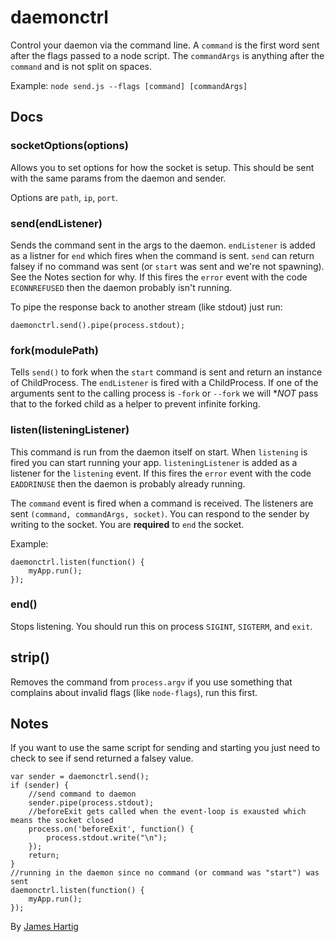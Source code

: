 # daemonctrl #

Control your daemon via the command line. A `command` is the first word sent after the flags passed to a node script.
The `commandArgs` is anything after the `command` and is not split on spaces.

Example: `node send.js --flags [command] [commandArgs]`

## Docs ##

### socketOptions(options) ###
Allows you to set options for how the socket is setup. This should be sent with the same params from the daemon
and sender.

Options are `path`, `ip`, `port`.

### send(endListener) ###
Sends the command sent in the args to the daemon. `endListener` is added as a listner for `end` which fires when the
command is sent.
`send` can return falsey if no command was sent (or `start` was sent and we're not spawning). See the Notes section
for why. If this fires the `error` event with the code `ECONNREFUSED` then the daemon probably isn't running.

To pipe the response back to another stream (like stdout) just run:
```
daemonctrl.send().pipe(process.stdout);
```

### fork(modulePath) ###
Tells `send()` to fork when the `start` command is sent and return an instance of ChildProcess. The `endListener`
is fired with a ChildProcess. If one of the arguments sent to the calling process is `-fork` or
`--fork` we will **NOT* pass that to the forked child as a helper to prevent infinite forking.

### listen(listeningListener) ###
This command is run from the daemon itself on start. When `listening` is fired you can start running your app.
`listeningListener` is added as a listener for the `listening` event. If this fires the `error` event with the code 
`EADDRINUSE` then the daemon is probably already running.

The `command` event is fired when a command is received. The listeners are sent `(command, commandArgs, socket)`.
You can respond to the sender by writing to the socket. You are **required** to `end` the socket. 

Example:
```
daemonctrl.listen(function() {
    myApp.run();
});
```
### end() ###
Stops listening. You should run this on process `SIGINT`, `SIGTERM`, and `exit`.

## strip() ##
Removes the command from `process.argv` if you use something that complains about invalid flags (like `node-flags`),
run this first.

## Notes ##

If you want to use the same script for sending and starting you just need to check to see if send returned a falsey value.
```
var sender = daemonctrl.send();
if (sender) {
    //send command to daemon
    sender.pipe(process.stdout);
    //beforeExit gets called when the event-loop is exausted which means the socket closed
    process.on('beforeExit', function() {
        process.stdout.write("\n");
    });
    return;
}
//running in the daemon since no command (or command was "start") was sent 
daemonctrl.listen(function() {
    myApp.run();
});
```

By [James Hartig](https://github.com/fastest963/)
